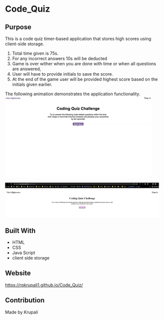 # Code_Quiz

## Purpose
This is a code quiz timer-based application that stores high scores using client-side storage.
1. Total time given is 75s.
2. For any incorrect answers 10s will be deducted
3. Game is over wither when you are done with time or when all questions are answered,
4. User will have to provide initials to save the score.
5. At the end of the game user will be provided highest score based on the initials given earlier.

The following animation demonstrates the application functionality.
![Demonstration of the Coding Quiz Challenge.](./assets/images/04-web-apis-homework-demo.gif)

![Deployed application](./assets/images/DeployedApplication.JPG)

## Built With
* HTML
* CSS
* Java Script
* client side storage

## Website
https://rpkrupali1.github.io/Code_Quiz/

## Contribution
Made by Krupali
